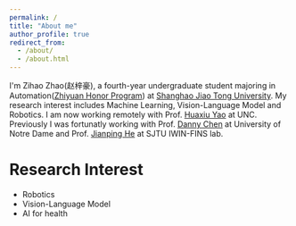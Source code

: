 ```yaml
---
permalink: /
title: "About me"
author_profile: true
redirect_from: 
  - /about/
  - /about.html
---
```



I'm Zihao Zhao(赵梓豪), a fourth-year undergraduate student majoring in Automation([Zhiyuan Honor Program](https://en.zhiyuan.sjtu.edu.cn/en)) at [Shanghao Jiao Tong University](https://en.sjtu.edu.cn). My research interest includes Machine Learning, Vision-Language Model and Robotics. I am now working remotely with Prof. [Huaxiu Yao](https://www.huaxiuyao.io) at UNC. Previously I was fortunatly working with Prof. [Danny Chen](https://www3.nd.edu/~dchen/) at University of Notre Dame and Prof. [Jianping He](https://iwin-fins.com) at SJTU IWIN-FINS lab.

Research Interest
=====
- Robotics
- Vision-Language Model
- AI for health

